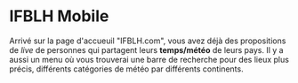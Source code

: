 IFBLH Mobile
=============

Arrivé sur la page d'accueuil "IFBLH.com", vous avez déjà des propositions de *live* de personnes qui partagent leurs **temps/météo** de  leurs pays. Il y a aussi un menu où vous trouverai une barre de recherche pour des lieux plus précis, différents catégories de météo par différents continents.